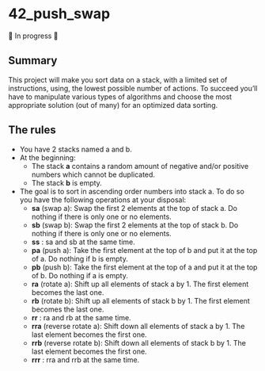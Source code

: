 # 42_push_swap

🚧 In progress 🚧

## Summary

This project will make you sort data on a stack, with a limited set of instructions, using, the lowest possible number of actions. To succeed you’ll have to manipulate various types of algorithms and choose the most appropriate solution (out of many) for an optimized data sorting.

## The rules
- You have 2 stacks named a and b.
- At the beginning:
  - The stack **a** contains a random amount of negative and/or positive numbers which cannot be duplicated.
  - The stack **b** is empty.
- The goal is to sort in ascending order numbers into stack a. To do so you have the following operations at your disposal:
  - **sa** (swap a): Swap the first 2 elements at the top of stack a. Do nothing if there is only one or no elements.
  - **sb** (swap b): Swap the first 2 elements at the top of stack b. Do nothing if there is only one or no elements.
  - **ss** : sa and sb at the same time.
  - **pa** (push a): Take the first element at the top of b and put it at the top of a. Do nothing if b is empty.
  - **pb** (push b): Take the first element at the top of a and put it at the top of b. Do nothing if a is empty.
  - **ra** (rotate a): Shift up all elements of stack a by 1. The first element becomes the last one.
  - **rb** (rotate b): Shift up all elements of stack b by 1. The first element becomes the last one.
  - **rr** : ra and rb at the same time.
  - **rra** (reverse rotate a): Shift down all elements of stack a by 1. The last element becomes the first one.
  - **rrb** (reverse rotate b): Shift down all elements of stack b by 1. The last element becomes the first one.
  - **rrr** : rra and rrb at the same time.
